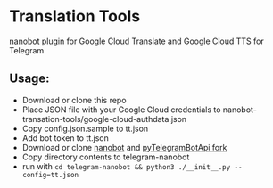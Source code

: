 # Translation Tools
[nanobot](https://github.com/nev3rfail/telegram-nanobot) plugin for Google Cloud Translate and Google Cloud TTS for Telegram

## Usage:
* Download or clone this repo
* Place JSON file with your Google Cloud credentials to nanobot-transation-tools/google-cloud-authdata.json
* Copy config.json.sample to tt.json
* Add bot token to tt.json
* Download or clone [nanobot](https://github.com/nev3rfail/telegram-nanobot) and [pyTelegramBotApi fork](https://github.com/nev3rfail/pyTelegramBotApi)
* Copy directory contents to telegram-nanobot
* run with `cd telegram-nanobot && python3 ./__init__.py --config=tt.json`
